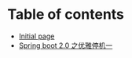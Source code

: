 # Table of contents

* [Initial page](README.md)
* [Spring boot 2.0 之优雅停机一](1_spring_boot_stop_1.md)


